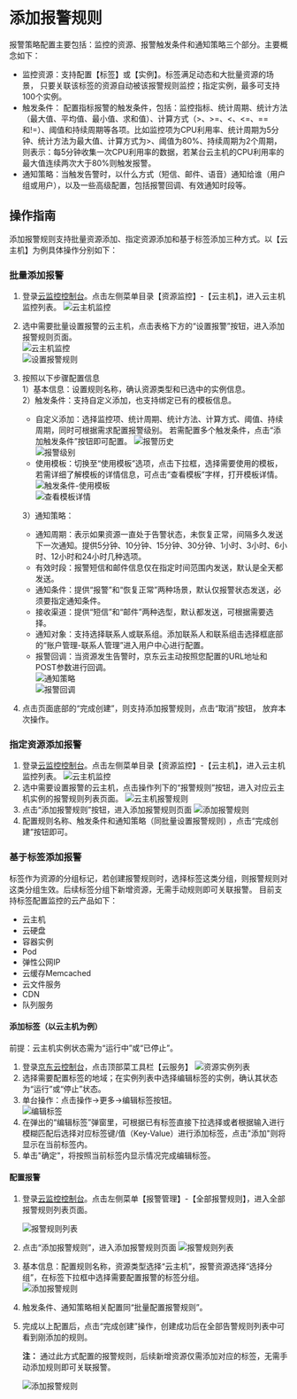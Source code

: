 # 添加报警规则

报警策略配置主要包括：监控的资源、报警触发条件和通知策略三个部分。主要概念如下：

- 监控资源：支持配置【标签】或【实例】。标签满足动态和大批量资源的场景， 只要关联该标签的资源自动被该报警规则监控；指定实例，最多可支持100个实例。
- 触发条件： 配置指标报警的触发条件，包括：监控指标、统计周期、统计方法（最大值、平均值、最小值、求和值）、计算方式（>、\>=、<、<=、==和!=）、阈值和持续周期等各项。比如监控项为CPU利用率、统计周期为5分钟、统计方法为最大值、计算方式为>、阈值为80%、持续周期为2个周期，则表示：每5分钟收集一次CPU利用率的数据，若某台云主机的CPU利用率的最大值连续两次大于80%则触发报警。
- 通知策略：当触发告警时，以什么方式（短信、邮件、语音）通知给谁（用户组或用户），以及一些高级配置，包括报警回调、有效通知时段等。

## 操作指南

添加报警规则支持批量资源添加、指定资源添加和基于标签添加三种方式。以【云主机】为例具体操作分别如下：

### 批量添加报警

1. 登录[云监控控制台](https://cms-console.jdcloud.com/overview)。点击左侧菜单目录【资源监控】-【云主机】，进入云主机监控列表。 
   ![云主机监控](../../../../../image/Cloud-Monitor/1-zylb.png)

2. 选中需要批量设置报警的云主机，点击表格下方的“设置报警”按钮，进入添加报警规则页面。  
   ![云主机监控](../../../../../image/Cloud-Monitor/2-plsz.png)  
   ![设置报警规则](../../../../../image/Cloud-Monitor/3-szbj.png)  

3. 按照以下步骤配置信息  
   1）基本信息：设置规则名称，确认资源类型和已选中的实例信息。  
   2）触发条件：支持自定义添加，也支持绑定已有的模板信息。

   - 自定义添加：选择监控项、统计周期、统计方法、计算方式、阈值、持续周期，同时可根据需求配置报警级别。  若需配置多个触发条件，点击“添加触发条件”按钮即可配置。
     ![报警历史](../../../../../image/Cloud-Monitor/4-zdytj.png)    
     ![报警级别](../../../../../image/Cloud-Monitor/4-zdytj-0.png) 
   - 使用模板：切换至“使用模板”选项，点击下拉框，选择需要使用的模板，若需详细了解模板的详情信息，可点击“查看模板”字样，打开模板详情。  
     ![触发条件-使用模板](../../../../../image/Cloud-Monitor/5-symb.png)  
     ![查看模板详情](../../../../../image/Cloud-Monitor/9-mb-xq.png)

   3）通知策略：  

   - 通知周期：表示如果资源一直处于告警状态，未恢复正常，间隔多久发送下一次通知。提供5分钟、10分钟、15分钟、30分钟、1小时、3小时、6小时、12小时和24小时几种选项。
   - 有效时段：报警短信和邮件信息仅在指定时间范围内发送，默认是全天都发送。
   - 通知条件：提供“报警”和“恢复正常”两种场景，默认仅报警状态发送，必须要指定通知条件。
   - 接收渠道：提供“短信”和“邮件”两种选型，默认都发送，可根据需要选择。  
   - 通知对象：支持选择联系人或联系组。添加联系人和联系组击选择框底部的“账户管理-联系人管理”进入用户中心进行配置。  
   - 报警回调：当资源发生告警时，京东云主动按照您配置的URL地址和POST参数进行回调。  
     ![通知策略](../../../../../image/Cloud-Monitor/6-tzcl.png)  
     ![报警回调](../../../../../image/Cloud-Monitor/6-tzcl-hd.png)

4. 点击页面底部的“完成创建”，则支持添加报警规则，点击“取消”按钮， 放弃本次操作。

### 指定资源添加报警

1. 登录[云监控控制台](https://cms-console.jdcloud.com/overview)。点击左侧菜单目录【资源监控】-【云主机】，进入云主机监控列表。 
   ![云主机监控](../../../../../image/Cloud-Monitor/1-zylb.png)
2. 选中需要设置报警的云主机，点击操作列下的“报警规则”按钮，进入对应云主机实例的报警规则列表页面。  ![云主机报警规则](../../../../../image/Cloud-Monitor/7-zybjgz.png)
3.  点击“添加报警规则”按钮，进入添加报警规则页面
   ![添加报警规则](../../../../../image/Cloud-Monitor/7-zybjgz-tj.png) 
4. 配置规则名称、触发条件和通知策略（同批量设置报警规则) ，点击“完成创建”按钮即可。

### 基于标签添加报警

标签作为资源的分组标记，若创建报警规则时，选择标签这类分组，则报警规则对这类分组生效。后续标签分组下新增资源，无需手动规则即可关联报警。 目前支持标签配置监控的云产品如下：

- 云主机
- 云硬盘
- 容器实例
- Pod
- 弹性公网IP
- 云缓存Memcached
- 云文件服务
- CDN
- 队列服务

#### 添加标签（以云主机为例）  

前提：云主机实例状态需为“运行中”或“已停止”。

1. 登录[京东云控制台](https://console.jdcloud.com/)，点击顶部菜工具栏【云服务】
   ![资源实例列表](../../../../../image/Cloud-Monitor/11-yzylb.png)
2. 选择需要配置标签的地域；在实例列表中选择编辑标签的实例，确认其状态为“运行”或“停止”状态。  
3. 单台操作：点击操作->更多->编辑标签按钮。  
   ![编辑标签](../../../../../image/Cloud-Monitor/11-yzylb-bq.png)
4. 在弹出的“编辑标签”弹窗里，可根据已有标签直接下拉选择或者根据输入进行模糊匹配后选择对应标签键/值（Key-Value）进行添加标签，点击"添加"则将显示在当前标签内。  
5. 单击"确定"，将按照当前标签内显示情况完成编辑标签。

#### 配置报警    

1. 登录[云监控控制台](https://cms-console.jdcloud.com/overview)。点击左侧菜单【报警管理】-【全部报警规则】，进入全部报警规则列表页面。  

   ![报警规则列表](../../../../../image/Cloud-Monitor/8-qbbj.png) 

2. 点击“添加报警规则”，进入添加报警规则页面
   ![报警规则列表](../../../../../image/Cloud-Monitor/7-zybjgz-tj.png) 

3. 基本信息：配置规则名称，资源类型选择“云主机”，报警资源选择“选择分组”，在标签下拉框中选择需要配置报警的标签分组。  
   ![添加报警规则](../../../../../image/Cloud-Monitor/8-qbbj-tj.png)

4. 触发条件、通知策略相关配置同“批量配置报警规则”。

5. 完成以上配置后，点击“完成创建”操作，创建成功后在全部告警规则列表中可看到刚添加的规则。  

   **注：** 通过此方式配置的报警规则，后续新增资源仅需添加对应的标签，无需手动添加规则即可关联报警。

     ![添加报警规则](../../../../../image/Cloud-Monitor/8-qbbj-1.png)  

